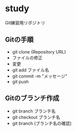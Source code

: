 # study
Git練習用リポジトリ

## Gitの手順

- git clone {Repository URL}
- ファイルの修正
- 変更
- git add ファイル名
- git commit -m "メッセージ"
- git push

## Gitのブランチ作成

- git branch ブランチ名
- git checkout ブランチ名
- git branch (ブランチ名の確認)
